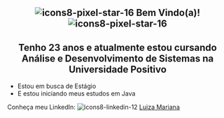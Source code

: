 ## <div align="center"> ![icons8-pixel-star-16](https://github.com/user-attachments/assets/dbf31ca2-39d9-4165-b4b9-5986b7ba4d8b) Bem Vindo(a)! ![icons8-pixel-star-16](https://github.com/user-attachments/assets/dbf31ca2-39d9-4165-b4b9-5986b7ba4d8b) </div>

## <div align="center"> Tenho 23 anos e atualmente estou cursando Análise e Desenvolvimento de Sistemas na Universidade Positivo </div>

- Estou em busca de Estágio
- E estou iniciando meus estudos em Java

Conheça meu LinkedIn: ![icons8-linkedin-12](https://github.com/user-attachments/assets/d59504a3-5bc3-4697-b5fa-dd2c4630bdf8) [Luiza Mariana](https://www.linkedin.com/in/luiza-mariana-9a6a74286/)
